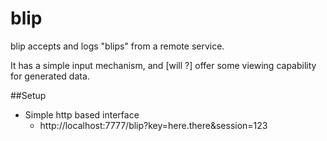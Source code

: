 # blip

blip accepts and logs "blips" from a remote service.

It has a simple input mechanism, and [will ?] offer some viewing capability for generated data.

##Setup

* Simple http based interface
    * http://localhost:7777/blip?key=here.there&session=123
